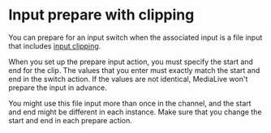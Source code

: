 # Input prepare with clipping<a name="input-prep-clip"></a>

You can prepare for an input switch when the associated input is a file input that includes [input clipping](input-clipping.md)\.

When you set up the prepare input action, you must specify the start and end for the clip\. The values that you enter must exactly match the start and end in the switch action\. If the values are not identical, MediaLive won't prepare the input in advance\.

You might use this file input more than once in the channel, and the start and end might be different in each instance\. Make sure that you change the start and end in each prepare action\.